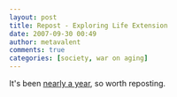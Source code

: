 ```yaml
---
layout: post
title: Repost - Exploring Life Extension
date: 2007-09-30 00:49
author: metavalent
comments: true
categories: [society, war on aging]
---
```

It's been <a href="https://metavalent.info/?p=508">nearly a year</a>, so worth reposting.


